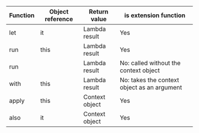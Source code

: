 | Function | Object reference | Return value   | is extension function                       |
|----------|------------------|----------------|---------------------------------------------|
| let      | it               | Lambda result  | Yes                                         |
| run      | this             | Lambda result  | Yes                                         |
| run      |                  | Lambda result  | No: called without the context object       |
| with     | this             | Lambda result  | No: takes the context object as an argument |
| apply    | this             | Context object | Yes                                         |
| also     | it               | Context object | Yes                                         |
